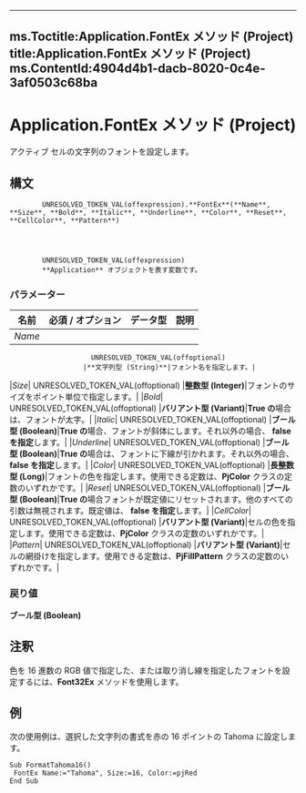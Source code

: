 

---
ms.Toctitle:Application.FontEx メソッド (Project)
title:Application.FontEx メソッド (Project)
ms.ContentId:4904d4b1-dacb-8020-0c4e-3af0503c68ba
---
# Application.FontEx メソッド (Project)




アクティブ セルの文字列のフォントを設定します。

## 構文

            UNRESOLVED_TOKEN_VAL(offexpression).**FontEx**(**Name**, **Size**, **Bold**, **Italic**, **Underline**, **Color**, **Reset**, **CellColor**, **Pattern**)




            UNRESOLVED_TOKEN_VAL(offexpression)
            **Application** オブジェクトを表す変数です。

### パラメーター

|**名前**|**必須 / オプション**|**データ型**|**説明**|
|---|---|---|---|
|*Name*|
                        UNRESOLVED_TOKEN_VAL(offoptional)
                      |**文字列型 (String)**|フォント名を指定します。|
|*Size*|
                        UNRESOLVED_TOKEN_VAL(offoptional)
                      |**整数型 (Integer)**|フォントのサイズをポイント単位で指定します。|
|*Bold*|
                        UNRESOLVED_TOKEN_VAL(offoptional)
                      |**バリアント型 (Variant)**|**True の**場合は、フォントが太字。|
|*Italic*|
                        UNRESOLVED_TOKEN_VAL(offoptional)
                      |**ブール型 (Boolean)**|**True の**場合、フォントが斜体にします。それ以外の場合、 **false を指定**します。|
|*Underline*|
                        UNRESOLVED_TOKEN_VAL(offoptional)
                      |**ブール型 (Boolean)**|**True の**場合は、フォントに下線が引かれます。それ以外の場合、 **false を指定**します。|
|*Color*|
                        UNRESOLVED_TOKEN_VAL(offoptional)
                      |**長整数型 (Long)**|フォントの色を指定します。使用できる定数は、**PjColor** クラスの定数のいずれかです。|
|*Reset*|
                        UNRESOLVED_TOKEN_VAL(offoptional)
                      |**ブール型 (Boolean)**|**True の**場合フォントが既定値にリセットされます。他のすべての引数は無視されます。既定値は、 **false を指定**します。|
|*CellColor*|
                        UNRESOLVED_TOKEN_VAL(offoptional)
                      |**バリアント型 (Variant)**|セルの色を指定します。使用できる定数は、**PjColor** クラスの定数のいずれかです。|
|*Pattern*|
                        UNRESOLVED_TOKEN_VAL(offoptional)
                      |**バリアント型 (Variant)**|セルの網掛けを指定します。使用できる定数は、**PjFillPattern** クラスの定数のいずれかです。|



### 戻り値
**ブール型 (Boolean)**





## 注釈
色を 16 進数の RGB 値で指定した、または取り消し線を指定したフォントを設定するには、**Font32Ex** メソッドを使用します。



## 例
次の使用例は、選択した文字列の書式を赤の 16 ポイントの Tahoma に設定します。

```vba
Sub FormatTahoma16() 
 FontEx Name:="Tahoma", Size:=16, Color:=pjRed 
End Sub
```






